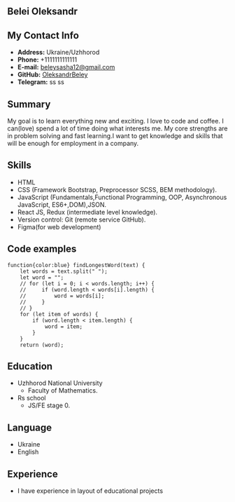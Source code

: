 ## Belei Oleksandr
## My Contact Info
* **Address:** Ukraine/Uzhhorod
* **Phone:** +1111111111111
* **E-mail:** beleysasha12@gmail.com
* **GitHub:** [OleksandrBeley](https://github.com/OleksandrBeley)
* **Telegram:** ss ss

## Summary
My goal is to learn everything new and exciting. I love to code and coffee. I can(love) spend a lot of time doing what interests me. My core strengths are in problem solving and fast learning.I want to get knowledge and skills that will be enough for employment in a company.

## Skills
* HTML
* CSS (Framework Bootstrap, Preprocessor SCSS, BEM methodology).
* JavaScript (Fundamentals,Functional Programming, OOP, Asynchronous JavaScript, ES6+,DOM),JSON.
* React JS, Redux (intermediate level knowledge).
* Version control: Git (remote service GitHub).
* Figma(for web development)

## Code examples
```
function{color:blue} findLongestWord(text) {
    let words = text.split(" ");
    let word = "";
    // for (let i = 0; i < words.length; i++) {
    //     if (word.length < words[i].length) {
    //         word = words[i];
    //     }
    // }
    for (let item of words) {
        if (word.length < item.length) {
            word = item;
        }
    }
    return (word);
```
## Education
* Uzhhorod National University
    + Faculty of Mathematics.
* Rs school
    + JS/FE stage 0.
## Language
* Ukraine
* English
## Experience
* I have experience in layout of educational projects
